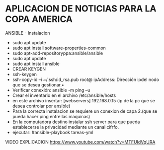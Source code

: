 # APLICACION DE NOTICIAS PARA LA COPA AMERICA

ANSIBLE - Instalacion
- sudo apt update
- sudo apt install software-properties-common
- sudo apt-add-repositoryppa:ansible/ansible
- sudo apt update
- sudo apt install ansible
- CREAR KEYGEN
- ssh-keygen
- ssh-copy-id –i ~/.ssh/id_rsa.pub root@<ipAddress>
 								ipAddress: Dirección ipdel nodo que se desea gestionar.•
- Verificar conexión: ansible<node> -m ping –u <user>
- Crear el inventario en el archivo /etc/ansible/hosts
- en este archivo insertar:
[webservers]
192.168.0.15 (ip de la pc que se desea controlar por ansible)
- Para la correcta instalacion se requiere un conexion de capa 2.(que se pueda hacer ping entre las maquinas)
- En la computadora destino instalar ssh server para que pueda establecerse la privacidad mediante un canal cifrfo.
- ejecutar:
	#ansible-playbook tareas-yml

VIDEO EXPLICACION
https://www.youtube.com/watch?v=MTFUIdVqURA